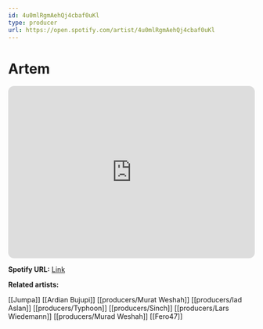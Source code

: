 ```yaml
---
id: 4u0mlRgmAehQj4cbaf0uKl
type: producer
url: https://open.spotify.com/artist/4u0mlRgmAehQj4cbaf0uKl
---
```

# Artem

<iframe style="border-radius:12px" src="https://open.spotify.com/embed/artist/4u0mlRgmAehQj4cbaf0uKl" width="100%" height="352" frameBorder="0" allowfullscreen="" allow="autoplay; clipboard-write; encrypted-media; fullscreen; picture-in-picture" loading="lazy"></iframe>

**Spotify URL:** [Link](https://open.spotify.com/artist/4u0mlRgmAehQj4cbaf0uKl)

**Related artists:**

[[Jumpa]]
[[Ardian Bujupi]]
[[producers/Murat Weshah]]
[[producers/Iad Aslan]]
[[producers/Typhoon]]
[[producers/Sinch]]
[[producers/Lars Wiedemann]]
[[producers/Murad Weshah]]
[[Fero47]]
